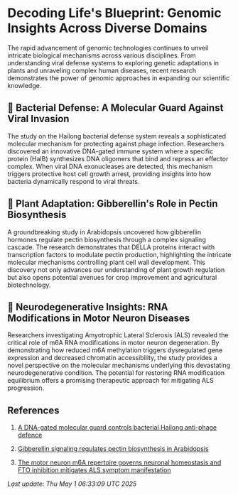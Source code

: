 # Decoding Life's Blueprint: Genomic Insights Across Diverse Domains

The rapid advancement of genomic technologies continues to unveil intricate biological mechanisms across various disciplines. From understanding viral defense systems to exploring genetic adaptations in plants and unraveling complex human diseases, recent research demonstrates the power of genomic approaches in expanding our scientific knowledge.

## 🦠 Bacterial Defense: A Molecular Guard Against Viral Invasion

The study on the Hailong bacterial defense system reveals a sophisticated molecular mechanism for protecting against phage infection. Researchers discovered an innovative DNA-gated immune system where a specific protein (HalB) synthesizes DNA oligomers that bind and repress an effector complex. When viral DNA exonucleases are detected, this mechanism triggers protective host cell growth arrest, providing insights into how bacteria dynamically respond to viral threats.

## 🌱 Plant Adaptation: Gibberellin's Role in Pectin Biosynthesis

A groundbreaking study in Arabidopsis uncovered how gibberellin hormones regulate pectin biosynthesis through a complex signaling cascade. The research demonstrates that DELLA proteins interact with transcription factors to modulate pectin production, highlighting the intricate molecular mechanisms controlling plant cell wall development. This discovery not only advances our understanding of plant growth regulation but also opens potential avenues for crop improvement and agricultural biotechnology.

## 🧬 Neurodegenerative Insights: RNA Modifications in Motor Neuron Diseases

Researchers investigating Amyotrophic Lateral Sclerosis (ALS) revealed the critical role of m6A RNA modifications in motor neuron degeneration. By demonstrating how reduced m6A methylation triggers dysregulated gene expression and decreased chromatin accessibility, the study provides a novel perspective on the molecular mechanisms underlying this devastating neurodegenerative condition. The potential for restoring RNA modification equilibrium offers a promising therapeutic approach for mitigating ALS progression.

## References

1. [A DNA-gated molecular guard controls bacterial Hailong anti-phage defence](https://pubmed.ncbi.nlm.nih.gov/40306316)

2. [Gibberellin signaling regulates pectin biosynthesis in Arabidopsis](https://pubmed.ncbi.nlm.nih.gov/40307219)

3. [The motor neuron m6A repertoire governs neuronal homeostasis and FTO inhibition mitigates ALS symptom manifestation](https://pubmed.ncbi.nlm.nih.gov/40307231)

*Last update: Thu May  1 06:33:09 UTC 2025*
